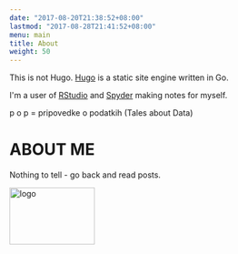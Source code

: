 ```yaml
---
date: "2017-08-20T21:38:52+08:00"
lastmod: "2017-08-28T21:41:52+08:00"
menu: main
title: About
weight: 50
---
```


This is not Hugo. [Hugo](https://github.com/gohugoio) is a static site engine written in Go.

I'm a user of [RStudio](https://www.rstudio.com) and [Spyder](https://www.spyder-ide.org/) making notes for myself.

p o p = pripovedke o podatkih (Tales about Data)

# ABOUT ME

Nothing to tell - go back and read posts. 

<img src = "/images/LogoDS.svg" alt = "logo" width="150" height="100" align = "center" > </img>